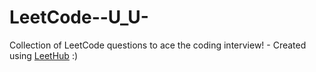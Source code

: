 # LeetCode--U_U-
Collection of LeetCode questions to ace the coding interview! - Created using [LeetHub](https://github.com/QasimWani/LeetHub)
:)
